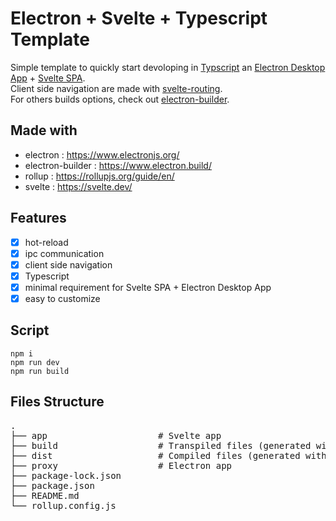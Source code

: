 # Electron + Svelte + Typescript Template

Simple template to quickly start devoloping in [Typscript](https://www.typescriptlang.org/) an
[Electron Desktop App](https://www.electronjs.org/) + [Svelte SPA](https://svelte.dev/).  
Client side navigation are made with [svelte-routing](https://github.com/EmilTholin/svelte-routing).  
For others builds options, check out [electron-builder](https://www.electron.build/).

## Made with

- electron : https://www.electronjs.org/
- electron-builder : https://www.electron.build/
- rollup : https://rollupjs.org/guide/en/
- svelte : https://svelte.dev/

## Features

- [x] hot-reload
- [x] ipc communication
- [x] client side navigation
- [x] Typescript
- [x] minimal requirement for Svelte SPA + Electron Desktop App
- [x] easy to customize

## Script

```
npm i
npm run dev
npm run build
```

## Files Structure

<pre>
.   
├── app                     # Svelte app    
├── build                   # Transpiled files (generated with `npm run dev`)   
├── dist                    # Compiled files (generated with `npm run build`)      
├── proxy                   # Electron app   
├── package-lock.json                      
├── package.json                      
├── README.md                      
└── rollup.config.js   
</pre>
